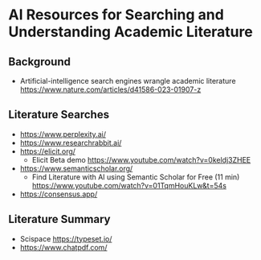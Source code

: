 # AI Resources for Searching and Understanding Academic Literature

## Background

* Artificial-intelligence search engines wrangle academic literature https://www.nature.com/articles/d41586-023-01907-z

## Literature Searches

* https://www.perplexity.ai/
* https://www.researchrabbit.ai/
* https://elicit.org/
  * Elicit Beta demo https://www.youtube.com/watch?v=0keldj3ZHEE
* https://www.semanticscholar.org/
  * Find Literature with AI using Semantic Scholar for Free (11 min) https://www.youtube.com/watch?v=01TqmHouKLw&t=54s
* https://consensus.app/

## Literature Summary

* Scispace https://typeset.io/
* https://www.chatpdf.com/
